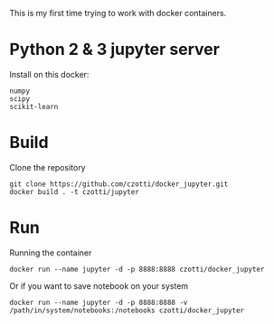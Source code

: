 This is my first time trying to work with docker containers.

# Python 2 & 3 jupyter server

Install on this docker:

	numpy
	scipy
	scikit-learn

# Build
Clone the repository

	git clone https://github.com/czotti/docker_jupyter.git
	docker build . -t czotti/jupyter

# Run
Running the container

	docker run --name jupyter -d -p 8888:8888 czotti/docker_jupyter

Or if you want to save notebook on your system

    docker run --name jupyter -d -p 8888:8888 -v /path/in/system/notebooks:/notebooks czotti/docker_jupyter

